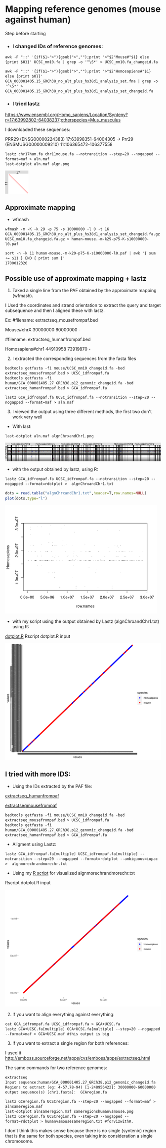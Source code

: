 # Mapping reference genomes (mouse against human)

Step before starting

- ### I changed IDs of reference genomes:

```shell
awk -F "::" '{if($1~">"){gsub(">","");print ">"$2"Mouse#"$1} else {print $0}}' UCSC_mm10.fa | grep -o '^\S*' > UCSC_mm10.fa_changeid.fa
```
```shell
awk -F "::" '{if($1~">"){gsub(">","");print ">"$2"Homosapiens#"$1} else {print $0}}' GCA_000001405.15_GRCh38_no_alt_plus_hs38d1_analysis_set.fna | grep -o '^\S*' > GCA_000001405.15_GRCh38_no_alt_plus_hs38d1_analysis_set_changeid.fa
```

- ### I tried lastz

https://www.ensembl.org/Homo_sapiens/Location/Synteny?r=17:63992802-64038237;otherspecies=Mus_musculus

I downloaded these sequences:

PRR29 (ENSG00000224383)	17:63998351-64004305	→	Prr29 (ENSMUSG00000009210)	11:106365472-106377558

```shell
lastz chr17hum.fa chr11mouse.fa --notransition --step=20 --nogapped --format=maf > aln.maf
last-dotplot aln.maf algn.png
```
![algn.png](/img/algn.png)

## Approximate mapping

- wfmash

```shell
wfmash -m -K -k 29 -p 75 -s 10000000 -l 0 -t 16 GCA_000001405.15_GRCh38_no_alt_plus_hs38d1_analysis_set_changeid.fa.gz UCSC_mm10.fa_changeid.fa.gz > human-mouse.-m-k29-p75-K-s10000000-l0.paf
```

```shell
sort -n -k 11 human-mouse.-m-k29-p75-K-s10000000-l0.paf | awk '{ sum += $11 } END { print sum }'
1700012320
```

## Possible use of approximate mapping + lastz

1. Taked a single line from the PAF obtained by the approximate mapping (wfmash).

I Used the coordinates and strand orientation to extract the query and target subsequence and then I aligned these with lastz.

Ex: #filename: extractseq_mousefrompaf.bed 

Mouse#chrX	30000000	60000000	-                   

#filename: extractseq_humanfrompaf.bed

Homosapiens#chr1	44910958	73919870	-             

2. I extracted the corresponding sequences from the fasta files

```shell
bedtools getfasta -fi mouse/UCSC_mm10_changeid.fa -bed extractseq_mousefrompaf.bed > UCSC_idfrompaf.fa
bedtools getfasta -fi human/GCA_000001405.27_GRCh38.p12_genomic_changeid.fa -bed extractseq_humanfrompaf.bed > GCA_idfrompaf.fa
```

```shell
lastz GCA_idfrompaf.fa UCSC_idfrompaf.fa --notransition --step=20 --nogapped --format=maf > aln.maf
```
3. I viewed the output using three different methods, the first two don't work very well
- With last:

```shell
last-dotplot aln.maf algnChrxandChr1.png
```

![algnChrxandChr1.png](/img/algnChrxandChr1.png)

- with the output obtained by lastz, using R:

```shell
lastz GCA_idfrompaf.fa UCSC_idfrompaf.fa --notransition --step=20 --nogapped --format=rdotplot >  algnChrxandChr1.txt
```
```R
dots = read.table("algnChrxandChr1.txt",header=T,row.names=NULL)
plot(dots,type="l")
```
![sample.png](/img/sample.png)

- with my script using the output obtained by Lastz (algnChrxandChr1.txt) using R:
 
[dotplot.R](script/dotplot.R) Rscript dotplot.R input 

![alnchrx_chr1.png](/img/alnchrx_chr1.png)

## I tried with more IDS:

- Using the IDs extracted by the PAF file:

[extractseq_humanfrompaf](test/extractseq_humanfrompaf.bed)

[extractseqmousefrompaf](test/extractseq_mousefrompaf.bed)

```shell
bedtools getfasta -fi mouse/UCSC_mm10_changeid.fa -bed extractseq_mousefrompaf.bed > UCSC_idfrompaf.fa
bedtools getfasta -fi human/GCA_000001405.27_GRCh38.p12_genomic_changeid.fa -bed extractseq_humanfrompaf.bed > GCA_idfrompaf.fa
```

- Aligment using Lastz:

```shell
lastz GCA_idfrompaf.fa[multiple] UCSC_idfrompaf.fa[multiple] --notransition --step=20 --nogapped --format=rdotplot --ambiguous=iupac >  algnmorechrandmorechr.txt
```

- Using my [R script](dotplot.R) for visualized algnmorechrandmorechr.txt

Rscript dotplot.R input 

![plotaln4seqvs4seq](/img/aln4seqvs4seq.png)


2. If you want to align everything against everything:

```shell
cat GCA_idfrompaf.fa UCSC_idfrompaf.fa > GCA+UCSC.fa
lastz GCA+UCSC.fa[multiple] GCA+UCSC.fa[multiple] --step=20 --nogapped  --format=maf > GCA+UCSC.maf #this output is big
```
3. If you want to extract a single region for both references:

I used it http://emboss.sourceforge.net/apps/cvs/emboss/apps/extractseq.html

The same commands for two reference genomes:

```shell
extractseq
Input sequence:human/GCA_000001405.27_GRCh38.p12_genomic_changeid.fa
Regions to extract (eg: 4-57,78-94) [1-248956422]: 30000000-60000000
output sequence(s) [chr1.fasta]:  GCAregion.fa 
```

```shell
lastz GCAregion.fa UCSCregion.fa --step=20 --nogapped --format=maf > alnsameregion.maf 
last-dotplot alnsameregion.maf sameregionshumanvsmouse.png
lastz GCAregion.fa UCSCregion.fa --step=20 --nogapped --format=rdotplot > humanvsmousesameregion.txt #forvizwithR. 
```
I don't think this makes sense because there is no single (syntenic) region that is the same for both species, even taking into consideration a single chromosome.

